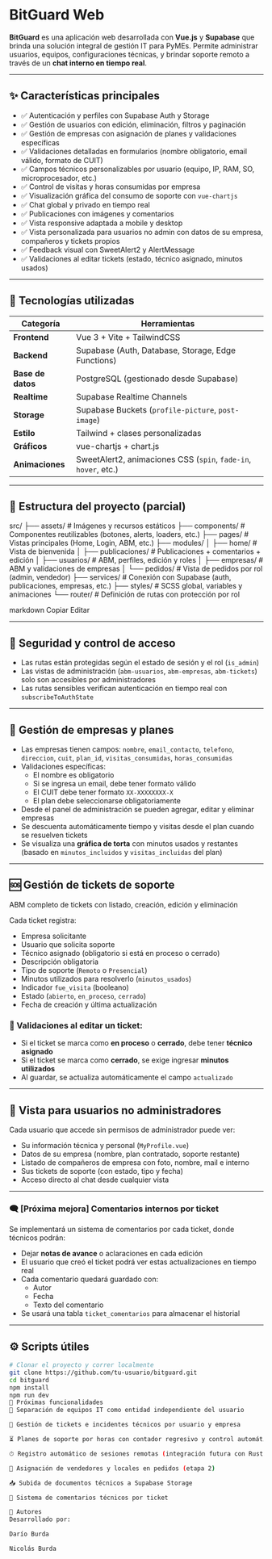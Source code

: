 # BitGuard Web

**BitGuard** es una aplicación web desarrollada con **Vue.js** y **Supabase** que brinda una solución integral de gestión IT para PyMEs. Permite administrar usuarios, equipos, configuraciones técnicas, y brindar soporte remoto a través de un **chat interno en tiempo real**.

---

## ✨ Características principales

- ✅ Autenticación y perfiles con Supabase Auth y Storage
- ✅ Gestión de usuarios con edición, eliminación, filtros y paginación
- ✅ Gestión de empresas con asignación de planes y validaciones específicas
- ✅ Validaciones detalladas en formularios (nombre obligatorio, email válido, formato de CUIT)
- ✅ Campos técnicos personalizables por usuario (equipo, IP, RAM, SO, microprocesador, etc.)
- ✅ Control de visitas y horas consumidas por empresa
- ✅ Visualización gráfica del consumo de soporte con `vue-chartjs`
- ✅ Chat global y privado en tiempo real
- ✅ Publicaciones con imágenes y comentarios
- ✅ Vista responsive adaptada a mobile y desktop
- ✅ Vista personalizada para usuarios no admin con datos de su empresa, compañeros y tickets propios
- ✅ Feedback visual con SweetAlert2 y AlertMessage
- ✅ Validaciones al editar tickets (estado, técnico asignado, minutos usados)

---

## 🧱 Tecnologías utilizadas

| Categoría         | Herramientas                                                                 |
|-------------------|------------------------------------------------------------------------------|
| **Frontend**      | Vue 3 + Vite + TailwindCSS                                                   |
| **Backend**       | Supabase (Auth, Database, Storage, Edge Functions)                          |
| **Base de datos** | PostgreSQL (gestionado desde Supabase)                                       |
| **Realtime**      | Supabase Realtime Channels                                                   |
| **Storage**       | Supabase Buckets (`profile-picture`, `post-image`)                          |
| **Estilo**        | Tailwind + clases personalizadas                                             |
| **Gráficos**      | vue-chartjs + chart.js                                                       |
| **Animaciones**   | SweetAlert2, animaciones CSS (`spin`, `fade-in`, `hover`, etc.)              |

---

## 📁 Estructura del proyecto (parcial)

src/
├── assets/ # Imágenes y recursos estáticos
├── components/ # Componentes reutilizables (botones, alerts, loaders, etc.)
├── pages/ # Vistas principales (Home, Login, ABM, etc.)
├── modules/
│ ├── home/ # Vista de bienvenida
│ ├── publicaciones/ # Publicaciones + comentarios + edición
│ ├── usuarios/ # ABM, perfiles, edición y roles
│ ├── empresas/ # ABM y validaciones de empresas
│ └── pedidos/ # Vista de pedidos por rol (admin, vendedor)
├── services/ # Conexión con Supabase (auth, publicaciones, empresas, etc.)
├── styles/ # SCSS global, variables y animaciones
└── router/ # Definición de rutas con protección por rol

markdown
Copiar
Editar

---

## 🔐 Seguridad y control de acceso

- Las rutas están protegidas según el estado de sesión y el rol (`is_admin`)
- Las vistas de administración (`abm-usuarios`, `abm-empresas`, `abm-tickets`) solo son accesibles por administradores
- Las rutas sensibles verifican autenticación en tiempo real con `subscribeToAuthState`

---

## 🧩 Gestión de empresas y planes

- Las empresas tienen campos: `nombre`, `email_contacto`, `telefono`, `direccion`, `cuit`, `plan_id`, `visitas_consumidas`, `horas_consumidas`
- Validaciones específicas:
  - El nombre es obligatorio
  - Si se ingresa un email, debe tener formato válido
  - El CUIT debe tener formato `XX-XXXXXXXX-X`
  - El plan debe seleccionarse obligatoriamente
- Desde el panel de administración se pueden agregar, editar y eliminar empresas
- Se descuenta automáticamente tiempo y visitas desde el plan cuando se resuelven tickets
- Se visualiza una **gráfica de torta** con minutos usados y restantes (basado en `minutos_incluidos` y `visitas_incluidas` del plan)

---

## 🆘 Gestión de tickets de soporte

ABM completo de tickets con listado, creación, edición y eliminación

Cada ticket registra:

- Empresa solicitante
- Usuario que solicita soporte
- Técnico asignado (obligatorio si está en proceso o cerrado)
- Descripción obligatoria
- Tipo de soporte (`Remoto` o `Presencial`)
- Minutos utilizados para resolverlo (`minutos_usados`)
- Indicador `fue_visita` (booleano)
- Estado (`abierto`, `en_proceso`, `cerrado`)
- Fecha de creación y última actualización

### 🔎 Validaciones al editar un ticket:

- Si el ticket se marca como **en proceso** o **cerrado**, debe tener **técnico asignado**
- Si el ticket se marca como **cerrado**, se exige ingresar **minutos utilizados**
- Al guardar, se actualiza automáticamente el campo `actualizado`

---

## 👤 Vista para usuarios no administradores

Cada usuario que accede sin permisos de administrador puede ver:

- Su información técnica y personal (`MyProfile.vue`)
- Datos de su empresa (nombre, plan contratado, soporte restante)
- Listado de compañeros de empresa con foto, nombre, mail e interno
- Sus tickets de soporte (con estado, tipo y fecha)
- Acceso directo al chat desde cualquier vista

---

### 🗨️ [Próxima mejora] Comentarios internos por ticket

Se implementará un sistema de comentarios por cada ticket, donde técnicos podrán:

- Dejar **notas de avance** o aclaraciones en cada edición
- El usuario que creó el ticket podrá ver estas actualizaciones en tiempo real
- Cada comentario quedará guardado con:
  - Autor
  - Fecha
  - Texto del comentario
- Se usará una tabla `ticket_comentarios` para almacenar el historial

---

## ⚙️ Scripts útiles

```bash
# Clonar el proyecto y correr localmente
git clone https://github.com/tu-usuario/bitguard.git
cd bitguard
npm install
npm run dev
🔭 Próximas funcionalidades
🔧 Separación de equipos IT como entidad independiente del usuario

🧰 Gestión de tickets e incidentes técnicos por usuario y empresa

⏳ Planes de soporte por horas con contador regresivo y control automático

⏱ Registro automático de sesiones remotas (integración futura con RustDesk)

📍 Asignación de vendedores y locales en pedidos (etapa 2)

📥 Subida de documentos técnicos a Supabase Storage

💬 Sistema de comentarios técnicos por ticket

👥 Autores
Desarrollado por:

Darío Burda

Nicolás Burda
